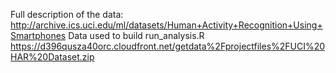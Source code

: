 

Full description of the data: http://archive.ics.uci.edu/ml/datasets/Human+Activity+Recognition+Using+Smartphones
Data used to build run_analysis.R https://d396qusza40orc.cloudfront.net/getdata%2Fprojectfiles%2FUCI%20HAR%20Dataset.zip

